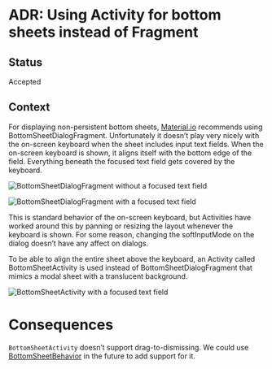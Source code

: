 # ADR: Using Activity for bottom sheets instead of Fragment

## Status
Accepted

## Context

For displaying non-persistent bottom sheets, [Material.io](https://material.io/develop/android/components/bottom-sheet-dialog-fragment/) recommends using BottomSheetDialogFragment. Unfortunately it doesn’t play very nicely with the on-screen keyboard when the sheet includes input text fields. When the on-screen keyboard is shown, it aligns itself with the bottom edge of the field. Everything beneath the focused text field gets covered by the keyboard. 

![BottomSheetDialogFragment without a focused text field](https://raw.githubusercontent.com/simpledotorg/simple-android/master/doc/arch/images/bottomsheetdialogfragment.png)

![BottomSheetDialogFragment with a focused text field](https://raw.githubusercontent.com/simpledotorg/simple-android/master/doc/arch/images/bottomsheetdialogfragment_with_keyboard.png)

This is standard behavior of the on-screen keyboard, but Activities have worked around this by panning or resizing the layout whenever the keyboard is shown. For some reason, changing the softInputMode on the dialog doesn’t have any affect on dialogs.

To be able to align the entire sheet above the keyboard, an Activity called BottomSheetActivity is used instead of BottomSheetDialogFragment that mimics a modal sheet with a translucent background.

![BottomSheetActivity with a focused text field](https://raw.githubusercontent.com/simpledotorg/simple-android/master/doc/arch/images/bottomsheetactivity.png)

# Consequences

`BottomSheetActivity` doesn’t support drag-to-dismissing. We could use [BottomSheetBehavior](https://developer.android.com/reference/android/support/design/widget/BottomSheetBehavior) in the future to add support for it.
